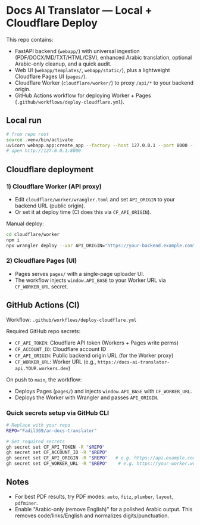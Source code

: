 # Docs AI Translator — Local + Cloudflare Deploy

This repo contains:

- FastAPI backend (`webapp/`) with universal ingestion (PDF/DOCX/MD/TXT/HTML/CSV), enhanced Arabic translation, optional Arabic-only cleanup, and a quick audit.
- Web UI (`webapp/templates/`, `webapp/static/`), plus a lightweight Cloudflare Pages UI (`pages/`).
- Cloudflare Worker (`cloudflare/worker/`) to proxy `/api/*` to your backend origin.
- GitHub Actions workflow for deploying Worker + Pages (`.github/workflows/deploy-cloudflare.yml`).

## Local run

```bash
# from repo root
source .venv/bin/activate
uvicorn webapp.app:create_app --factory --host 127.0.0.1 --port 8000 --no-access-log
# open http://127.0.0.1:8000
```

## Cloudflare deployment

### 1) Cloudflare Worker (API proxy)

- Edit `cloudflare/worker/wrangler.toml` and set `API_ORIGIN` to your backend URL (public origin).
- Or set it at deploy time (CI does this via `CF_API_ORIGIN`).

Manual deploy:

```bash
cd cloudflare/worker
npm i
npx wrangler deploy --var API_ORIGIN="https://your-backend.example.com"
```

### 2) Cloudflare Pages (UI)

- Pages serves `pages/` with a single-page uploader UI.
- The workflow injects `window.API_BASE` to your Worker URL via `CF_WORKER_URL` secret.

## GitHub Actions (CI)

Workflow: `.github/workflows/deploy-cloudflare.yml`

Required GitHub repo secrets:

- `CF_API_TOKEN`: Cloudflare API token (Workers + Pages write perms)
- `CF_ACCOUNT_ID`: Cloudflare account ID
- `CF_API_ORIGIN`: Public backend origin URL (for the Worker proxy)
- `CF_WORKER_URL`: Worker URL (e.g., `https://docs-ai-translator-api.YOUR.workers.dev`)

On push to `main`, the workflow:

- Deploys Pages (`pages/`) and injects `window.API_BASE` with `CF_WORKER_URL`.
- Deploys the Worker with Wrangler and passes `API_ORIGIN`.

### Quick secrets setup via GitHub CLI

```bash
# Replace with your repo
REPO="Fadil369/ar-docs-translator"

# Set required secrets
gh secret set CF_API_TOKEN -R "$REPO"
gh secret set CF_ACCOUNT_ID -R "$REPO"
gh secret set CF_API_ORIGIN -R "$REPO"   # e.g. https://api.example.com
gh secret set CF_WORKER_URL -R "$REPO"    # e.g. https://your-worker.workers.dev
```

## Notes

- For best PDF results, try PDF modes: `auto`, `fitz`, `plumber`, `layout`, `pdfminer`.
- Enable "Arabic-only (remove English)" for a polished Arabic output. This removes code/links/English and normalizes digits/punctuation.
